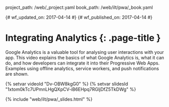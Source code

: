 project_path: /web/_project.yaml
book_path: /web/ilt/pwa/_book.yaml

{# wf_updated_on: 2017-04-14 #}
{# wf_published_on: 2017-04-14 #}

# Integrating Analytics {: .page-title }

Google Analytics is a valuable tool for analysing user interactions with your
app. This video explains the basics of what Google Analytics is, what it can do,
and how developers can integrate it into their Progressive Web Apps. Examples
using offline analytics, service workers, and push notifications are shown.

{% setvar videoId "Dv-OBW8kgG0" %}
{% setvar slidesId "1xtom0kTc7UPmnLHgQXpCV-iB6EHpq7RGljDfZ5TkDWg" %}

{% include "web/ilt/pwa/_slides.html" %}
